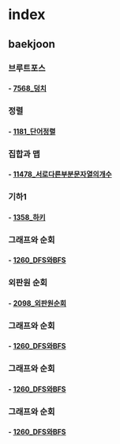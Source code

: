 # index

## baekjoon

### 브루트포스

#### - [7568_덩치](https://www.acmicpc.net/problem/7568)

### 정렬

#### - [1181_단어정렬](https://www.acmicpc.net/problem/1181)

### 집합과 맵

#### - [11478_서로다른부분문자열의개수](https://www.acmicpc.net/problem/11478)

### 기하1

#### - [1358_하키](https://www.acmicpc.net/problem/1358)

### 그래프와 순회

#### - [1260_DFS와BFS](https://www.acmicpc.net/problem/1260)

### 외판원 순회

#### - [2098_외판원순회](https://www.acmicpc.net/problem/2098)



### 그래프와 순회

#### - [1260_DFS와BFS](https://www.acmicpc.net/problem/1260)


### 그래프와 순회

#### - [1260_DFS와BFS](https://www.acmicpc.net/problem/1260)


### 그래프와 순회

#### - [1260_DFS와BFS](https://www.acmicpc.net/problem/1260)